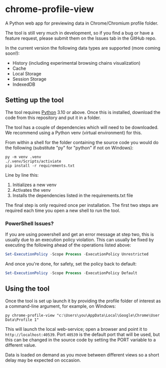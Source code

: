 # chrome-profile-view

A Python web app for previewing data in Chrome/Chromium profile folder.

The tool is still very much in development, so if you find a bug or have a 
feature request, please submit them on the Issues tab in the GitHub repo. 

In the current version the following data types are supported (more coming 
soon!):

* History (including experimental browsing chains visualization)
* Cache
* Local Storage
* Session Storage
* IndexedDB

## Setting up the tool
The tool requires [Python](https://python.org) 3.10 or above. Once this is 
installed, download the code from this repository and put it in a folder.

The tool has a couple of dependencies which will need to be downloaded. We
recommend using a Python venv (virtual environment) for this.

From within a shell for the folder containing the source code you would do 
the following (substitute "py" for "python" if not on Windows):

```commandline
py -m venv .venv
./.venv/Scripts/activiate
pip install -r requirements.txt
```

Line by line this:
1. Initializes a new venv
2. Activates the venv
3. Installs the dependencies listed in the requirements.txt file

The final step is only required once per installation. The first two
steps are required each time you open a new shell to run the tool.

### PowerShell Issues?

If you are using powershell and get an error message at step two, this is 
usually due to an execution policy violation. This can usually be fixed by
executing the following ahead of the operations listed above:

```powershell
Set-ExecutionPolicy -Scope Process -ExecutionPolicy Unrestricted
```

And once you're done, for safety, set the policy back to default:

```powershell
Set-ExecutionPolicy -Scope Process -ExecutionPolicy Default
```

## Using the tool

Once the tool is set up launch it by providing the profile folder of interest
as a command-line argument, for example, on Windows:

```commandline
py chrome-profile-view "c:\Users\you\AppData\Local\Google\Chrome\User Data\Profile 1"
```

This will launch the local web-service; open a browser and point it to 
`http://localhost:40539`. Port `40539` is the default port that will be used, 
but this can be changed in the source code by setting the PORT variable to a 
different value.

Data is loaded on demand as you move between different views so a short delay
may be expected on occasion.